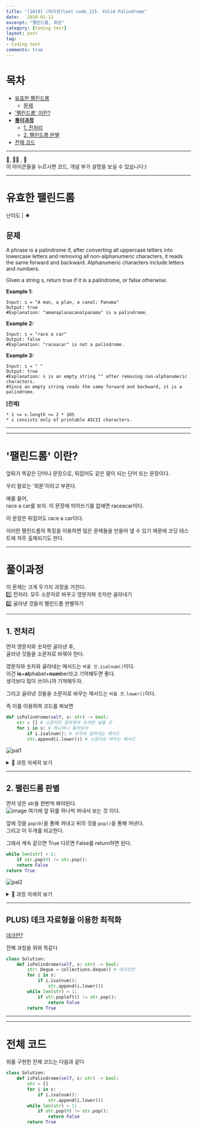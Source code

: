 ```yaml
---
title: "[1019] (파이썬)leet code_125. Valid Palindrome"
date:   2020-01-11
excerpt: "팰린드롬, 회문"
category: [Coding test]
layout: post
tag:
- Coding test
comments: true
---
```


# 목차
- [유효한 팰린드롬](#유효한-팰린드롬)
  * [문제](#문제)
- ['팰린드롬' 이란?](#-팰린드롬--이란-)
- [**풀이과정**](#--풀이과정--)
  * [1. 전처리](#1-전처리)
  * [2. 팰린드롬 판별](#2--팰린드롬-판별)
- [전체 코드](#전체-코드)


-----

👀, 🤷‍♀️ , 📜    
이 아이콘들을 누르시면 코드, 개념 부가 설명을 보실 수 있습니다:)

------





# 유효한 팰린드롬
난이도 | ★        


## 문제

A phrase is a palindrome if, after converting all uppercase letters into lowercase letters and removing all non-alphanumeric characters, it reads the same forward and backward. Alphanumeric characters include letters and numbers.

Given a string s, return true if it is a palindrome, or false otherwise.     




**Example 1:**      
```
Input: s = "A man, a plan, a canal: Panama"
Output: true
#Explanation: "amanaplanacanalpanama" is a palindrome.
```

**Example 2:**   
```
Input: s = "race a car"
Output: false
#Explanation: "raceacar" is not a palindrome.
```

**Example 3:**
```
Input: s = " "
Output: true
#Explanation: s is an empty string "" after removing non-alphanumeric characters.
#Since an empty string reads the same forward and backward, it is a palindrome.
```

**[전제]**    
```
* 1 <= s.length <= 2 * 105
* s consists only of printable ASCII characters.
```

---
----


# '팰린드롬' 이란?     
앞뒤가 똑같은 단어나 문장으로, 뒤집어도 같은 말이 되는 단어 또는 문장이다.     

우리 말로는 '회문'이라고 부른다.   

예를 들어,    
race a car를 보자. 이 문장에 띄어쓰기를 없애면 raceacar이다.     

이 문장은 뒤집어도 race a car이다.     

이러한 팰린드롬의 특징을 이용하면 많은 문제들을 만들어 낼 수 있기 때문에 코딩 테스트에 자주 출제되기도 한다.    


-------





# **풀이과정** 
이 문제는 크게 두가지 과정을 거친다.       
1️⃣ 전처리: 모두 소문자로 바꾸고 영문자와 숫자만 골라내기      
2️⃣ 골라낸 것들의 팰린드롬 판별하기      


----

## 1. 전처리

먼저 영문자와 숫자만 골라낸 후,    
골라낸 것들을 소문자로 바꿔야 한다.      

영문자와 숫자와 골라내는 매서드는 ```바꿀 것.isalnum()```이다.     
이건 **is**+**al**phabet+**num**ber라고 기억해두면 좋다.   
생각보다 많이 쓰이니까 기억해두자.         

그리고 골라낸 것들을 소문자로 바꾸는 매서드는 ```바꿀 것.lower()```이다.    

즉 이를 이용하여 코드를 짜보면

```python
def isPalindrome(self, s: str) -> bool:
	str = [] # 소문자인 알파벳과 숫자만 넣을 곳
	for i in s: # 하나하나 둘러보자
	    if i.isalnum(): # 숫자와 골라내는 매서드
		str.append(i.lower()) # 소문자로 바꾸는 매서드
```

![pal1](https://user-images.githubusercontent.com/76824611/147919817-f63e1468-dd24-432a-9f83-061c1ccfc09e.gif)

<details>
<summary>📜 과정 자세히 보기</summary>
<div markdown="1">
	
<div align="center">
<iframe src="//www.slideshare.net/slideshow/embed_code/key/CffT5uColMhSEY" width="595" height="485" frameborder="0" marginwidth="0" marginheight="0" scrolling="no" style="border:1px solid #CCC; border-width:1px; margin-bottom:5px; max-width: 100%;" allowfullscreen> </iframe> <div style="margin-bottom:5px"></div>
	

<iframe src="//www.slideshare.net/slideshow/embed_code/key/ClgoatkPWmoD8u" width="340" height="290" frameborder="0" marginwidth="0" marginheight="0" scrolling="no" style="border:1px solid #CCC; border-width:1px; margin-bottom:5px; max-width: 100%;" allowfullscreen> </iframe> <div style="margin-bottom:5px"></div>
</div>

</div>
</details>  	
	
	
	
-----

## 2. 팰린드롬 판별
먼저 넣은 str을 한번씩 봐야된다.    
![image](https://user-images.githubusercontent.com/76824611/147916783-4c7b40d3-9e67-4f46-b340-4217e2e36687.png)
여기에 앞 뒤를 하나씩 꺼내서 보는 것 이다.     

앞에 것을 ```pop(0)```을 통해 꺼내고 뒤의 것을 ```pop()```을 통해 꺼낸다.     
그리고 이 두개를 비교한다.      

그래서 계속 같으면 True 다르면 False를 return하면 된다.       


  
```python
while len(str) > 1:
    if str.pop(0) != str.pop():
	return False
return True
```
  
![pal2](https://user-images.githubusercontent.com/76824611/147919821-0482102d-6c2f-4e74-9f23-f6a8c6cbc1d3.gif)


<details>
<summary>📜 과정 자세히 보기</summary>
<div markdown="1">	
	
<div align="center">
<iframe src="//www.slideshare.net/slideshow/embed_code/key/ClgoatkPWmoD8u" width="595" height="485" frameborder="0" marginwidth="0" marginheight="0" scrolling="no" style="border:1px solid #CCC; border-width:1px; margin-bottom:5px; max-width: 100%;" allowfullscreen> </iframe> <div style="margin-bottom:5px"></div>
</div>

	
</div>
</details>  
	
----

## PLUS) 데크 자료형을 이용한 최적화
[데크란?](https://yerimoh.github.io/Algo9/)

전체 과정을 위와 똑같다


```python
class Solution:
    def isPalindrome(self, s: str) -> bool:
        str: Deque = collections.deque() # 데크선언
        for i in s:
            if i.isalnum():
                str.append(i.lower())
        while len(str) > 1:
            if str.popleft() != str.pop():
                return False
        return True
```




-----
----

# 전체 코드

위를 구현한 전체 코드는 다음과 같다

```python
class Solution:
    def isPalindrome(self, s: str) -> bool:
        str = []
        for i in s:
            if i.isalnum():
                str.append(i.lower())
        while len(str) > 1:
            if str.pop(0) != str.pop():
                return False
        return True
```


